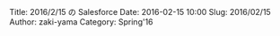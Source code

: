 Title: 2016/2/15 の Salesforce
Date: 2016-02-15 10:00
Slug: 2016/02/15
Author: zaki-yama
Category: Spring'16


